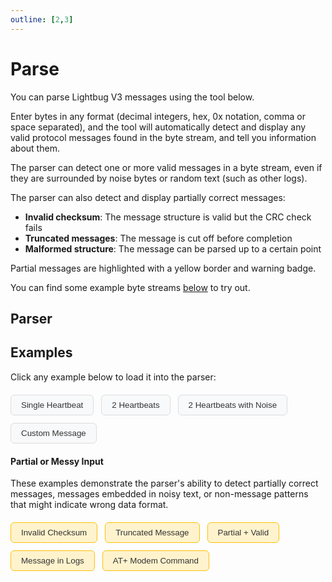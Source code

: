 ```yaml
---
outline: [2,3]
---
```


<script setup>
import { data as protocolData } from '../../../yaml-data.data.ts'
import { ref, onMounted } from 'vue'

const currentBytes = ref('')

const loadExample = (bytes) => {
  currentBytes.value = bytes
  // Update URL
  if (typeof window !== 'undefined') {
    const url = new URL(window.location.href)
    url.searchParams.set('bytes', bytes)
    url.hash = 'parser'
    window.history.pushState({}, '', url)
  }
}

onMounted(() => {
  if (typeof window !== 'undefined') {
    // Load from URL on mount
    const urlParams = new URLSearchParams(window.location.search)
    const bytesParam = urlParams.get('bytes')
    if (bytesParam) {
      currentBytes.value = bytesParam
    }

    // Listen for popstate events (browser back/forward)
    window.addEventListener('popstate', () => {
      const urlParams = new URLSearchParams(window.location.search)
      const bytesParam = urlParams.get('bytes')
      currentBytes.value = bytesParam || ''
    })
  }
})
</script>

# Parse

You can parse Lightbug V3 messages using the tool below.

Enter bytes in any format (decimal integers, hex, 0x notation, comma or space separated), and the tool will automatically detect and display any valid protocol messages found in the byte stream, and tell you information about them.

The parser can detect one or more valid messages in a byte stream, even if they are surrounded by noise bytes or random text (such as other logs).

The parser can also detect and display partially correct messages:
- **Invalid checksum**: The message structure is valid but the CRC check fails
- **Truncated messages**: The message is cut off before completion
- **Malformed structure**: The message can be parsed up to a certain point

Partial messages are highlighted with a yellow border and warning badge.

You can find some example byte streams [below](#examples) to try out.

## Parser

<ParseInput :initialBytes="currentBytes" :yaml-data="protocolData" />

## Examples

Click any example below to load it into the parser:

<div class="example-buttons">
  <button @click="loadExample('3 14 0 13 0 0 0 1 0 6 1 84 103 57')" class="example-btn">Single Heartbeat</button>
  <button @click="loadExample('3 14 0 13 0 0 0 1 0 6 1 84 103 57 3 14 0 13 0 0 0 1 0 6 1 84 103 57')" class="example-btn">2 Heartbeats</button>
  <button @click="loadExample('1 8 6 55 3 14 0 13 0 0 0 1 0 6 1 84 103 57 0 0 1 2 3 3 14 0 13 0 0 0 1 0 6 1 84 103 57 9 8 7 6')" class="example-btn">2 Heartbeats with Noise</button>
  <button @click="loadExample('3 19 0 148 38 1 0 201 1 3 1 0 202 3 102 111 111 112 94')" class="example-btn">Custom Message</button>
</div>

#### Partial or Messy Input

These examples demonstrate the parser's ability to detect partially correct messages, messages embedded in noisy text, or non-message patterns that might indicate wrong data format.
<div class="example-buttons">
  <button @click="loadExample('3 14 0 13 0 0 0 1 0 6 1 84 99 99')" class="example-btn example-partial">Invalid Checksum</button>
  <button @click="loadExample('3 14 0 13 0 0 0 1 0 6 1')" class="example-btn example-partial">Truncated Message</button>
  <button @click="loadExample('3 19 0 148 38 1 0 201 1 3 1 0 0 3 14 0 13 0 0 0 1 0 6 1 84 103 57')" class="example-btn example-partial">Partial + Valid</button>
  <button @click="loadExample('[lb.comms] DEBUG: car: Running sendHeartbeats_\n[lb.comms] DEBUG: SEND: Message type: 13 length: 0 id: 1 bytes: 03, 11, 00, 0d, 00, 01, 00, 01, 04, 01, 00, 00, 00, 00, 00, 4a, e7\n[lb.comms] DEBUG: car: Running processOutbox_')" class="example-btn example-partial">Message in Logs</button>
  <button @click="loadExample('65 84 43 67 79 78 78 69 67 84 73 78 71')" class="example-btn example-partial">AT+ Modem Command</button>
</div>

<style scoped>
.example-buttons {
  display: flex;
  gap: 12px;
  margin: 20px 0;
  flex-wrap: wrap;
}

.example-btn {
  display: inline-block;
  padding: 8px 16px;
  background-color: #f8f9fa;
  border: 1px solid #ddd;
  border-radius: 6px;
  text-decoration: none;
  color: #333;
  font-weight: 500;
  transition: all 0.2s ease;
}

.example-btn:hover {
  background-color: #3eaf7c;
  color: white;
  border-color: #3eaf7c;
}

.example-btn.example-partial {
  border-color: #ffc107;
  background-color: #fff3cd;
}

.example-btn.example-partial:hover {
  background-color: #ffc107;
  border-color: #ff9800;
  color: #333;
}

.dark .example-btn {
  background-color: #2a2a2a;
  border-color: #555;
  color: #ddd;
}

.dark .example-btn:hover {
  background-color: #3eaf7c;
  color: white;
  border-color: #3eaf7c;
}

.dark .example-btn.example-partial {
  border-color: #fbbf24;
  background-color: #664d03;
  color: #ffc107;
}

.dark .example-btn.example-partial:hover {
  background-color: #fbbf24;
  border-color: #f59e0b;
  color: #333;
}
</style>
